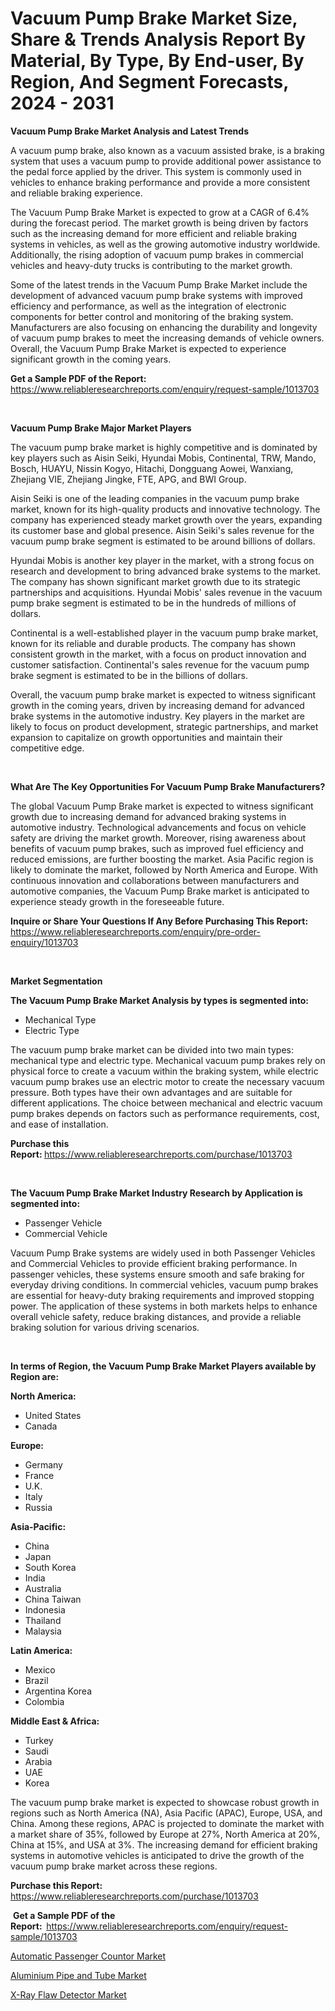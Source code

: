 <p><h1>Vacuum Pump Brake Market Size, Share & Trends Analysis Report By Material, By Type, By End-user, By Region, And Segment Forecasts, 2024 - 2031</h1></p><p><strong>Vacuum Pump Brake Market Analysis and Latest Trends</strong></p>
<p><p>A vacuum pump brake, also known as a vacuum assisted brake, is a braking system that uses a vacuum pump to provide additional power assistance to the pedal force applied by the driver. This system is commonly used in vehicles to enhance braking performance and provide a more consistent and reliable braking experience. </p><p>The Vacuum Pump Brake Market is expected to grow at a CAGR of 6.4% during the forecast period. The market growth is being driven by factors such as the increasing demand for more efficient and reliable braking systems in vehicles, as well as the growing automotive industry worldwide. Additionally, the rising adoption of vacuum pump brakes in commercial vehicles and heavy-duty trucks is contributing to the market growth.</p><p>Some of the latest trends in the Vacuum Pump Brake Market include the development of advanced vacuum pump brake systems with improved efficiency and performance, as well as the integration of electronic components for better control and monitoring of the braking system. Manufacturers are also focusing on enhancing the durability and longevity of vacuum pump brakes to meet the increasing demands of vehicle owners. Overall, the Vacuum Pump Brake Market is expected to experience significant growth in the coming years.</p></p>
<p><strong>Get a Sample PDF of the Report:&nbsp;</strong> <a href="https://www.reliableresearchreports.com/enquiry/request-sample/1013703">https://www.reliableresearchreports.com/enquiry/request-sample/1013703</a></p>
<p>&nbsp;</p>
<p><strong>Vacuum Pump Brake Major Market Players</strong></p>
<p><p>The vacuum pump brake market is highly competitive and is dominated by key players such as Aisin Seiki, Hyundai Mobis, Continental, TRW, Mando, Bosch, HUAYU, Nissin Kogyo, Hitachi, Dongguang Aowei, Wanxiang, Zhejiang VIE, Zhejiang Jingke, FTE, APG, and BWI Group.</p><p>Aisin Seiki is one of the leading companies in the vacuum pump brake market, known for its high-quality products and innovative technology. The company has experienced steady market growth over the years, expanding its customer base and global presence. Aisin Seiki's sales revenue for the vacuum pump brake segment is estimated to be around billions of dollars.</p><p>Hyundai Mobis is another key player in the market, with a strong focus on research and development to bring advanced brake systems to the market. The company has shown significant market growth due to its strategic partnerships and acquisitions. Hyundai Mobis' sales revenue in the vacuum pump brake segment is estimated to be in the hundreds of millions of dollars.</p><p>Continental is a well-established player in the vacuum pump brake market, known for its reliable and durable products. The company has shown consistent growth in the market, with a focus on product innovation and customer satisfaction. Continental's sales revenue for the vacuum pump brake segment is estimated to be in the billions of dollars.</p><p>Overall, the vacuum pump brake market is expected to witness significant growth in the coming years, driven by increasing demand for advanced brake systems in the automotive industry. Key players in the market are likely to focus on product development, strategic partnerships, and market expansion to capitalize on growth opportunities and maintain their competitive edge.</p></p>
<p>&nbsp;</p>
<p><strong>What Are The Key Opportunities For Vacuum Pump Brake Manufacturers?</strong></p>
<p><p>The global Vacuum Pump Brake market is expected to witness significant growth due to increasing demand for advanced braking systems in automotive industry. Technological advancements and focus on vehicle safety are driving the market growth. Moreover, rising awareness about benefits of vacuum pump brakes, such as improved fuel efficiency and reduced emissions, are further boosting the market. Asia Pacific region is likely to dominate the market, followed by North America and Europe. With continuous innovation and collaborations between manufacturers and automotive companies, the Vacuum Pump Brake market is anticipated to experience steady growth in the foreseeable future.</p></p>
<p><strong>Inquire or Share Your Questions If Any Before Purchasing This Report:</strong> <a href="https://www.reliableresearchreports.com/enquiry/pre-order-enquiry/1013703">https://www.reliableresearchreports.com/enquiry/pre-order-enquiry/1013703</a></p>
<p>&nbsp;</p>
<p><strong>Market Segmentation</strong></p>
<p><strong>The Vacuum Pump Brake Market Analysis by types is segmented into:</strong></p>
<p><ul><li>Mechanical Type</li><li>Electric Type</li></ul></p>
<p><p>The vacuum pump brake market can be divided into two main types: mechanical type and electric type. Mechanical vacuum pump brakes rely on physical force to create a vacuum within the braking system, while electric vacuum pump brakes use an electric motor to create the necessary vacuum pressure. Both types have their own advantages and are suitable for different applications. The choice between mechanical and electric vacuum pump brakes depends on factors such as performance requirements, cost, and ease of installation.</p></p>
<p><strong>Purchase this Report:&nbsp;</strong><a href="https://www.reliableresearchreports.com/purchase/1013703">https://www.reliableresearchreports.com/purchase/1013703</a></p>
<p>&nbsp;</p>
<p><strong>The Vacuum Pump Brake Market Industry Research by Application is segmented into:</strong></p>
<p><ul><li>Passenger Vehicle</li><li>Commercial Vehicle</li></ul></p>
<p><p>Vacuum Pump Brake systems are widely used in both Passenger Vehicles and Commercial Vehicles to provide efficient braking performance. In passenger vehicles, these systems ensure smooth and safe braking for everyday driving conditions. In commercial vehicles, vacuum pump brakes are essential for heavy-duty braking requirements and improved stopping power. The application of these systems in both markets helps to enhance overall vehicle safety, reduce braking distances, and provide a reliable braking solution for various driving scenarios.</p></p>
<p>&nbsp;</p>
<p><strong>In terms of Region, the Vacuum Pump Brake Market Players available by Region are:</strong></p>
<p>
    <p> <strong> North America: </strong>
        <ul>
            <li>United States</li>
            <li>Canada</li>
        </ul>
        </p> 
    <p> <strong> Europe: </strong>
        <ul>
            <li>Germany</li>
            <li>France</li>
            <li>U.K.</li>
            <li>Italy</li>
            <li>Russia</li>
        </ul>
        </p> 
    <p> <strong> Asia-Pacific: </strong>
        <ul>
            <li>China</li>
            <li>Japan</li>
            <li>South Korea</li>
            <li>India</li>
            <li>Australia</li>
            <li>China Taiwan</li>
            <li>Indonesia</li>
            <li>Thailand</li>
            <li>Malaysia</li>
        </ul>
        </p> 
    <p> <strong> Latin America: </strong>
        <ul>
            <li>Mexico</li>
            <li>Brazil</li>
            <li>Argentina Korea</li>
            <li>Colombia</li>
        </ul>
        </p> 
    <p> <strong> Middle East & Africa: </strong>
        <ul>
            <li>Turkey</li>
            <li>Saudi</li>
            <li>Arabia</li>
            <li>UAE</li>
            <li>Korea</li>
        </ul>
    </p>
    </p>
<p><p>The vacuum pump brake market is expected to showcase robust growth in regions such as North America (NA), Asia Pacific (APAC), Europe, USA, and China. Among these regions, APAC is projected to dominate the market with a market share of 35%, followed by Europe at 27%, North America at 20%, China at 15%, and USA at 3%. The increasing demand for efficient braking systems in automotive vehicles is anticipated to drive the growth of the vacuum pump brake market across these regions.</p></p>
<p><strong>Purchase this Report: </strong><a href="https://www.reliableresearchreports.com/purchase/1013703">https://www.reliableresearchreports.com/purchase/1013703</a></p>
<p>&nbsp;<strong>Get a Sample PDF of the Report:&nbsp;&nbsp;</strong><a href="https://www.reliableresearchreports.com/enquiry/request-sample/1013703">https://www.reliableresearchreports.com/enquiry/request-sample/1013703</a></p>
<p><strong></strong></p>
<p><p><a href="https://view.publitas.com/reportprime-1/automatic-passenger-countor-market-size-evaluating-its-market-trends-growth-and-projections-2023-2030/">Automatic Passenger Countor Market</a></p><p><a href="https://view.publitas.com/reportprime-1/aluminium-pipe-and-tube-market-research-report-unlocks-analysis-on-the-market-financial-status-market-size-and-market-revenue-upto-2030/">Aluminium Pipe and Tube Market</a></p><p><a href="https://view.publitas.com/reportprime-1/x-ray-flaw-detector-market-size-focuses-on-market-dynamics-in-depth-analysis-and-future-projections-of-its-market-forecasted-for-period-from-2023-to-2030/">X-Ray Flaw Detector Market</a></p></p>